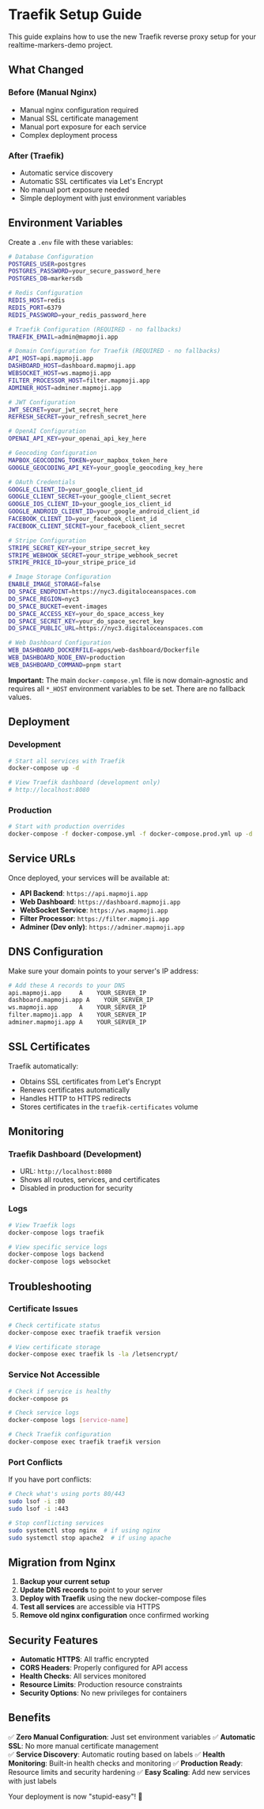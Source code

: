 # Traefik Setup Guide

This guide explains how to use the new Traefik reverse proxy setup for your realtime-markers-demo project.

## What Changed

### Before (Manual Nginx)

- Manual nginx configuration required
- Manual SSL certificate management
- Manual port exposure for each service
- Complex deployment process

### After (Traefik)

- Automatic service discovery
- Automatic SSL certificates via Let's Encrypt
- No manual port exposure needed
- Simple deployment with just environment variables

## Environment Variables

Create a `.env` file with these variables:

```bash
# Database Configuration
POSTGRES_USER=postgres
POSTGRES_PASSWORD=your_secure_password_here
POSTGRES_DB=markersdb

# Redis Configuration
REDIS_HOST=redis
REDIS_PORT=6379
REDIS_PASSWORD=your_redis_password_here

# Traefik Configuration (REQUIRED - no fallbacks)
TRAEFIK_EMAIL=admin@mapmoji.app

# Domain Configuration for Traefik (REQUIRED - no fallbacks)
API_HOST=api.mapmoji.app
DASHBOARD_HOST=dashboard.mapmoji.app
WEBSOCKET_HOST=ws.mapmoji.app
FILTER_PROCESSOR_HOST=filter.mapmoji.app
ADMINER_HOST=adminer.mapmoji.app

# JWT Configuration
JWT_SECRET=your_jwt_secret_here
REFRESH_SECRET=your_refresh_secret_here

# OpenAI Configuration
OPENAI_API_KEY=your_openai_api_key_here

# Geocoding Configuration
MAPBOX_GEOCODING_TOKEN=your_mapbox_token_here
GOOGLE_GEOCODING_API_KEY=your_google_geocoding_key_here

# OAuth Credentials
GOOGLE_CLIENT_ID=your_google_client_id
GOOGLE_CLIENT_SECRET=your_google_client_secret
GOOGLE_IOS_CLIENT_ID=your_google_ios_client_id
GOOGLE_ANDROID_CLIENT_ID=your_google_android_client_id
FACEBOOK_CLIENT_ID=your_facebook_client_id
FACEBOOK_CLIENT_SECRET=your_facebook_client_secret

# Stripe Configuration
STRIPE_SECRET_KEY=your_stripe_secret_key
STRIPE_WEBHOOK_SECRET=your_stripe_webhook_secret
STRIPE_PRICE_ID=your_stripe_price_id

# Image Storage Configuration
ENABLE_IMAGE_STORAGE=false
DO_SPACE_ENDPOINT=https://nyc3.digitaloceanspaces.com
DO_SPACE_REGION=nyc3
DO_SPACE_BUCKET=event-images
DO_SPACE_ACCESS_KEY=your_do_space_access_key
DO_SPACE_SECRET_KEY=your_do_space_secret_key
DO_SPACE_PUBLIC_URL=https://nyc3.digitaloceanspaces.com

# Web Dashboard Configuration
WEB_DASHBOARD_DOCKERFILE=apps/web-dashboard/Dockerfile
WEB_DASHBOARD_NODE_ENV=production
WEB_DASHBOARD_COMMAND=pnpm start
```

**Important:** The main `docker-compose.yml` file is now domain-agnostic and requires all `*_HOST` environment variables to be set. There are no fallback values.

## Deployment

### Development

```bash
# Start all services with Traefik
docker-compose up -d

# View Traefik dashboard (development only)
# http://localhost:8080
```

### Production

```bash
# Start with production overrides
docker-compose -f docker-compose.yml -f docker-compose.prod.yml up -d
```

## Service URLs

Once deployed, your services will be available at:

- **API Backend**: `https://api.mapmoji.app`
- **Web Dashboard**: `https://dashboard.mapmoji.app`
- **WebSocket Service**: `https://ws.mapmoji.app`
- **Filter Processor**: `https://filter.mapmoji.app`
- **Adminer (Dev only)**: `https://adminer.mapmoji.app`

## DNS Configuration

Make sure your domain points to your server's IP address:

```bash
# Add these A records to your DNS
api.mapmoji.app     A    YOUR_SERVER_IP
dashboard.mapmoji.app A    YOUR_SERVER_IP
ws.mapmoji.app      A    YOUR_SERVER_IP
filter.mapmoji.app  A    YOUR_SERVER_IP
adminer.mapmoji.app A    YOUR_SERVER_IP
```

## SSL Certificates

Traefik automatically:

- Obtains SSL certificates from Let's Encrypt
- Renews certificates automatically
- Handles HTTP to HTTPS redirects
- Stores certificates in the `traefik-certificates` volume

## Monitoring

### Traefik Dashboard (Development)

- URL: `http://localhost:8080`
- Shows all routes, services, and certificates
- Disabled in production for security

### Logs

```bash
# View Traefik logs
docker-compose logs traefik

# View specific service logs
docker-compose logs backend
docker-compose logs websocket
```

## Troubleshooting

### Certificate Issues

```bash
# Check certificate status
docker-compose exec traefik traefik version

# View certificate storage
docker-compose exec traefik ls -la /letsencrypt/
```

### Service Not Accessible

```bash
# Check if service is healthy
docker-compose ps

# Check service logs
docker-compose logs [service-name]

# Check Traefik configuration
docker-compose exec traefik traefik version
```

### Port Conflicts

If you have port conflicts:

```bash
# Check what's using ports 80/443
sudo lsof -i :80
sudo lsof -i :443

# Stop conflicting services
sudo systemctl stop nginx  # if using nginx
sudo systemctl stop apache2  # if using apache
```

## Migration from Nginx

1. **Backup your current setup**
2. **Update DNS records** to point to your server
3. **Deploy with Traefik** using the new docker-compose files
4. **Test all services** are accessible via HTTPS
5. **Remove old nginx configuration** once confirmed working

## Security Features

- **Automatic HTTPS**: All traffic encrypted
- **CORS Headers**: Properly configured for API access
- **Health Checks**: All services monitored
- **Resource Limits**: Production resource constraints
- **Security Options**: No new privileges for containers

## Benefits

✅ **Zero Manual Configuration**: Just set environment variables
✅ **Automatic SSL**: No more manual certificate management  
✅ **Service Discovery**: Automatic routing based on labels
✅ **Health Monitoring**: Built-in health checks and monitoring
✅ **Production Ready**: Resource limits and security hardening
✅ **Easy Scaling**: Add new services with just labels

Your deployment is now "stupid-easy"! 🎉
